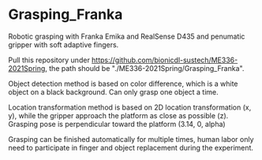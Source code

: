 # Grasping_Franka
Robotic grasping with Franka Emika and RealSense D435 and penumatic gripper with soft adaptive fingers.

Pull this repository under https://github.com/bionicdl-sustech/ME336-2021Spring, the path should be "./ME336-2021Spring/Grasping_Franka".

Object detection method is based on color difference, which is a white object on a black background. Can only grasp one object a time.

Location transformation method is based on 2D location transformation (x, y), while the gripper approach the platform as close as possible (z). Grasping pose is perpendicular toward the platform (3.14, 0, alpha)

Grasping can be finished automatically for multiple times, human labor only need to participate in finger and object replacement during the experiment.
